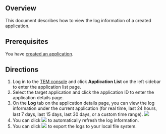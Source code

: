 ## Overview

This document describes how to view the log information of a created application.

## Prerequisites

You have [created an application](https://intl.cloud.tencent.com/document/product/1094/40362).

## Directions

1. Log in to the [TEM console](https://console.cloud.tencent.com/tem) and click **Application List** on the left sidebar to enter the application list page.
2. Select the target application and click the application ID to enter the application details page. 
3. On the **Log** tab on the application details page, you can view the log information under the current application (for real time, last 24 hours, last 7 days, last 15 days, last 30 days, or a custom time range).
   ![](https://main.qcloudimg.com/raw/2350f86125a090e0ac7cd63ea71357c9.png)
4. You can click <img src="https://main.qcloudimg.com/raw/6dbd3cdbeaf3166deb25ca4c58d037ee.png"> to automatically refresh the log information.
5. You can click <img src="https://main.qcloudimg.com/raw/dbf7515edb67716761c7389a9f57e744.png"> to export the logs to your local file system.
